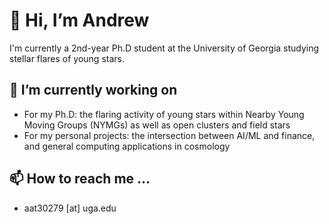 # 👋 Hi, I’m Andrew

I'm currently a 2nd-year Ph.D student at the University of Georgia studying stellar flares of young stars.

## 👀 I’m currently working on
- For my Ph.D: the flaring activity of young stars within Nearby Young Moving Groups (NYMGs) as well as open clusters and field stars
- For my personal projects: the intersection between AI/ML and finance, and general computing applications in cosmology
  
## 📫 How to reach me ...
- aat30279 [at] uga.edu

<!---
astrotran/astrotran is a ✨ special ✨ repository because its `README.md` (this file) appears on your GitHub profile.
You can click the Preview link to take a look at your changes.
--->

